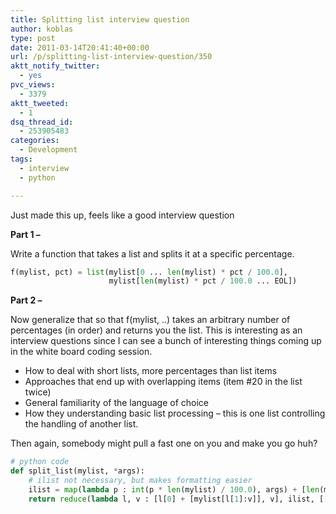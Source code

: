 ```yaml
---
title: Splitting list interview question
author: koblas
type: post
date: 2011-03-14T20:41:40+00:00
url: /p/splitting-list-interview-question/350
aktt_notify_twitter:
  - yes
pvc_views:
  - 3379
aktt_tweeted:
  - 1
dsq_thread_id:
  - 253905483
categories:
  - Development
tags:
  - interview
  - python

---
```

Just made this up, feels like a good interview question

**Part 1 &#8211;** 

Write a function that takes a list and splits it at a specific percentage.

```python
f(mylist, pct) = list(mylist[0 ... len(mylist) * pct / 100.0],
                      mylist[len(mylist) * pct / 100.0 ... EOL])
```

**Part 2 &#8211;**

Now generalize that so that f(mylist, ..) takes an arbitrary number of percentages (in order) and returns you the list. This is interesting as an interview questions since I can see a bunch of interesting things coming up in the white board coding session.

* How to deal with short lists, more percentages than list items
* Approaches that end up with overlapping items (item #20 in the list twice)
* General familiarity of the language of choice
* How they understanding basic list processing &#8211; this is one list controlling the handling of another list.

Then again, somebody might pull a fast one on you and make you go huh?

```python
# python code
def split_list(mylist, *args):
    # ilist not necessary, but makes formatting easier
    ilist = map(lambda p : int(p * len(mylist) / 100.0), args) + [len(mylist)]
    return reduce(lambda l, v : [l[0] + [mylist[l[1]:v]], v], ilist, [[],0])[0]
```
